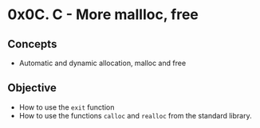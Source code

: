 # 0x0C. C - More mallloc, free

## Concepts
* Automatic and dynamic allocation, malloc and free
## Objective
* How to use the `exit` function
* How to use the functions `calloc` and `realloc` from the standard library.
